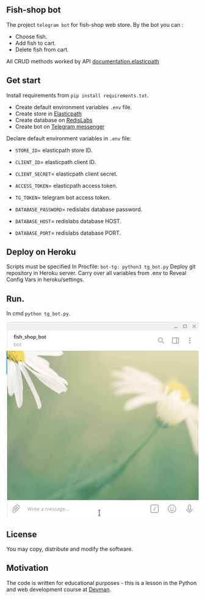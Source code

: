 ## Fish-shop bot
The project `telegram bot` for fish-shop web store. 
By the bot you can :
- Choose fish.
- Add fish to cart.
- Delete fish from cart.

All CRUD methods worked by API [documentation.elasticpath](https://documentation.elasticpath.com/commerce-cloud/docs/concepts/index.html)
## Get start
Install requirements from ```pip install requirements.txt```.

- Create default environment variables ```.env``` file.
- Create store in  [Elasticpath](https://www.elasticpath.com/)
- Create database on [RedisLabs](https://redislabs.com/)
- Create bot on [Telegram messenger](https://web.telegram.org/#/login)

Declare default environment variables in ```.env``` file:

- `STORE_ID`= elasticpath store ID.

- `CLIENT_ID`= elasticpath client ID.

- `CLIENT_SECRET`= elasticpath client secret.

- `ACCESS_TOKEN`= elasticpath access token.
    
- `TG_TOKEN`= telegram bot access token.

- `DATABASE_PASSWORD`= redislabs database password.

- `DATABASE_HOST`= redislabs database HOST.

- `DATABASE_PORT`= redislabs database PORT.

## Deploy on Heroku
Scripts must be specified In Procfile:
`bot-tg: python3 tg_bot.py`
Deploy git repository in Heroku server.
Carry over all variables from .env to Reveal Config Vars in heroku/settings.

## Run.
In cmd ```python tg_bot.py```.


![Alt text](fish_shop.gif)

## License
You may copy, distribute and modify the software.

## Motivation
The code is written for educational purposes - this is a lesson in the Python and web development course at [Devman](https://dvmn.org).